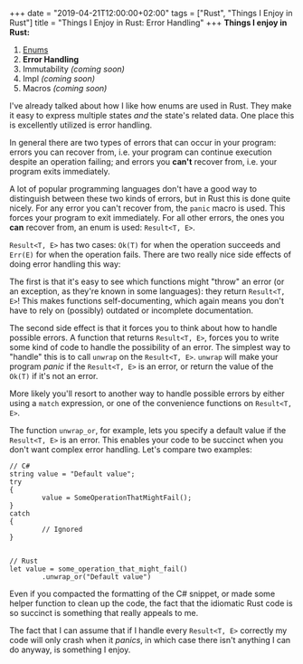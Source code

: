 +++
date = "2019-04-21T12:00:00+02:00"
tags = ["Rust", "Things I Enjoy in Rust"]
title = "Things I Enjoy in Rust: Error Handling" 
+++
**Things I enjoy in Rust:**

1. [Enums](/things-i-enjoy-in-rust-enums)
2. **Error Handling**
3. Immutability *(coming soon)*
4. Impl *(coming soon)*
5. Macros *(coming soon)*

I've already talked about how I like how enums are used in Rust. They make it easy to express multiple states *and* the state's related data. One place this is excellently utilized is error handling.

In general there are two types of errors that can occur in your program: errors you can recover from, i.e. your program can continue execution despite an operation failing; and errors you **can't** recover from, i.e. your program exits immediately.

A lot of popular programming languages don't have a good way to distinguish between these two kinds of errors, but in Rust this is done quite nicely. For any error you can't recover from, the `panic` macro is used. This forces your program to exit immediately. For all other errors, the ones you **can** recover from, an enum is used: `Result<T, E>`.

`Result<T, E>` has two cases: `Ok(T)` for when the operation succeeds and `Err(E)` for when the operation fails. There are two really nice side effects of doing error handling this way:

The first is that it's easy to see which functions might "throw" an error (or an exception, as they're known in some languages): they return `Result<T, E>`! This makes functions self-documenting, which again means you don't have to rely on (possibly) outdated or incomplete documentation.

The second side effect is that it forces you to think about how to handle possible errors. A function that returns `Result<T, E>`, forces you to write some kind of code to handle the possibility of an error. The simplest way to "handle" this is to call `unwrap` on the `Result<T, E>`. `unwrap` will make your program *panic* if the `Result<T, E>` is an error, or return the value of the `Ok(T)` if it's not an error.

More likely you'll resort to another way to handle possible errors by either using a `match` expression, or one of the convenience functions on `Result<T, E>`.

The function `unwrap_or`, for example, lets you specify a default value if the `Result<T, E>` is an error. This enables your code to be succinct when you don't want complex error handling. Let's compare two examples:

```
// C#
string value = "Default value";
try
{
		value = SomeOperationThatMightFail();
}
catch
{
		// Ignored
}


// Rust
let value = some_operation_that_might_fail()
		.unwrap_or("Default value")
```

Even if you compacted the formatting of the C# snippet, or made some helper function to clean up the code, the fact that the idiomatic Rust code is so succinct is something that really appeals to me.

The fact that I can assume that if I handle every `Result<T, E>` correctly my code will only crash when it *panics*, in which case there isn't anything I can do anyway, is something I enjoy.